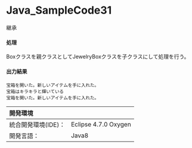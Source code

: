 # Java_SampleCode31
継承

#### 処理
Boxクラスを親クラスとしてJewelryBoxクラスを子クラスにして処理を行う。

#### 出力結果  
```
宝箱を開いた。新しいアイテムを手に入れた。
宝箱はキラキラと輝いている
宝箱を開いた。新しいアイテムを手に入れた。
```
  
| 開発環境 |  |
|:-|:-|
| 統合開発環境(IDE)： | Eclipse 4.7.0 Oxygen |
| 開発言語： | Java8 |
